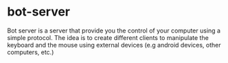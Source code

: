 bot-server
==========

Bot server is a server that provide you the control of your computer using a simple protocol. The idea is to create 
different clients to manipulate the keyboard and the mouse using external devices (e.g android devices, other computers, etc.)

